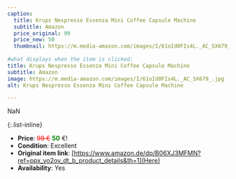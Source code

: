 ```yaml
---
caption:
  title: Krups Nespresso Essenza Mini Coffee Capsule Machine
  subtitle: Amazon
  price_original: 99
  price_new: 50
  thumbnail: https://m.media-amazon.com/images/I/61oId0FIs4L._AC_SX679_.jpg
  
#what displays when the item is clicked:
title: Krups Nespresso Essenza Mini Coffee Capsule Machine
subtitle: Amazon
image: https://m.media-amazon.com/images/I/61oId0FIs4L._AC_SX679_.jpg
alt: Krups Nespresso Essenza Mini Coffee Capsule Machine

---
```

NaN

{:.list-inline} 
- **Price**: <span style="color:red"><del>99 €</del></span> <span style="color:green">**50**</span> €!
- **Condition**: Excellent
- **Original item link**: [https://www.amazon.de/dp/B06XJ3MFMN?ref=ppx_yo2ov_dt_b_product_details&th=1](Here)
- **Availability**: Yes
